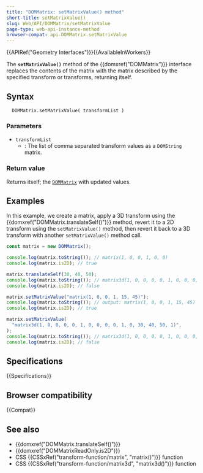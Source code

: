 ```yaml
---
title: "DOMMatrix: setMatrixValue() method"
short-title: setMatrixValue()
slug: Web/API/DOMMatrix/setMatrixValue
page-type: web-api-instance-method
browser-compat: api.DOMMatrix.setMatrixValue
---
```


{{APIRef("Geometry Interfaces")}}{{AvailableInWorkers}}

The **`setMatrixValue()`** method of the {{domxref("DOMMatrix")}} interface replaces the contents of the matrix with the matrix described by the specified transform or transforms, returning itself.

## Syntax

```js-nolint
  DOMMatrix.setMatrixValue( transformList )
```

### Parameters

- `transformList`
  - : The list of comma separated transform values as a `DOMString` matrix.

### Return value

Returns itself; the [`DOMMatrix`](/en-US/docs/Web/API/DOMMatrix) with updated values.

## Examples

In this example, we create a matrix, apply a 3D transform using the {{domxref("DOMMatrix.translateSelf()")}} method, revert it to a 2D transform using the `setMatrixValue()` method, then revert it back to a 3D transform with another `setMatrixValue()` method call.

```js
const matrix = new DOMMatrix();

console.log(matrix.toString()); // matrix(1, 0, 0, 1, 0, 0)
console.log(matrix.is2D); // true

matrix.translateSelf(30, 40, 50);
console.log(matrix.toString()); // matrix3d(1, 0, 0, 0, 0, 1, 0, 0, 0, 0, 1, 0, 30, 40, 50, 1)
console.log(matrix.is2D); // false

matrix.setMatrixValue("matrix(1, 0, 0, 1, 15, 45)");
console.log(matrix.toString()); // output: matrix(1, 0, 0, 1, 15, 45)
console.log(matrix.is2D); // true

matrix.setMatrixValue(
  "matrix3d(1, 0, 0, 0, 0, 1, 0, 0, 0, 0, 1, 0, 30, 40, 50, 1)",
);
console.log(matrix.toString()); // matrix3d(1, 0, 0, 0, 0, 1, 0, 0, 0, 0, 1, 0, 30, 40, 50, 1)
console.log(matrix.is2D); // false
```

## Specifications

{{Specifications}}

## Browser compatibility

{{Compat}}

## See also

- {{domxref("DOMMatrix.translateSelf()")}}
- {{domxref("DOMMatrixReadOnly.is2D")}}
- CSS {{CSSxRef("transform-function/matrix", "matrix()")}} function
- CSS {{CSSxRef("transform-function/matrix3d", "matrix3d()")}} function
